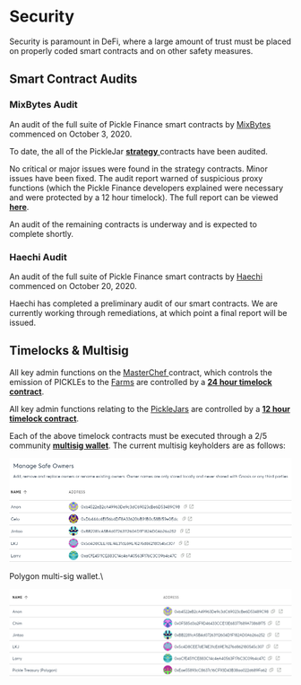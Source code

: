 # Security

Security is paramount in DeFi, where a large amount of trust must be placed on properly coded smart contracts and on other safety measures.

## **Smart Contract Audits**

### MixBytes Audit

An audit of the full suite of Pickle Finance smart contracts by [MixBytes](https://mixbytes.io) commenced on October 3, 2020.&#x20;

To date, the all of the PickleJar [**strategy** ](strategies.md)contracts have been audited.&#x20;

No critical or major issues were found in the strategy contracts. Minor issues have been fixed. The audit report warned of suspicious proxy functions (which the Pickle Finance developers explained were necessary and were protected by a 12 hour timelock). The full report can be viewed [**here**](https://github.com/pickle-finance/protocol/blob/master/audits/MixBytes\_Audit\_All\_Strategies.pdf).

An audit of the remaining contracts is underway and is expected to complete shortly.

### **Haechi Audit**&#x20;

An audit of the full suite of Pickle Finance smart contracts by [Haechi](https://audit.haechi.io) commenced on October 20, 2020.&#x20;

Haechi has completed a preliminary audit of our smart contracts. We are currently working through remediations, at which point a final report will be issued.

## **Timelocks & Multisig**

All key admin functions on the [MasterChef ](https://etherscan.io/address/0xbD17B1ce622d73bD438b9E658acA5996dc394b0d)contract, which controls the emission of PICKLEs to the [Farms](farms.md) are controlled by a [**24 hour timelock contract**](https://etherscan.io/address/0x0040E05CE9A5fc9C0aBF89889f7b60c2fC278416).&#x20;

All key admin functions relating to the [PickleJars](jars.md) are controlled by a [**12 hour timelock contract**](https://etherscan.io/address/0xD92c7fAa0Ca0e6AE4918f3a83d9832d9CAEAA0d3).

Each of the above timelock contracts must be executed through a 2/5 community [**multisig wallet**](https://etherscan.io/address/0x9d074E37d408542FD38be78848e8814AFB38db17). The current multisig keyholders are as follows:

![](<../../.gitbook/assets/image (22).png>)

Polygon multi-sig wallet.\


![](<../../.gitbook/assets/image (46).png>)
